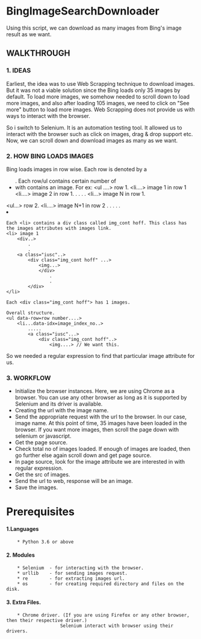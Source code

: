# BingImageSearchDownloader
Using this script, we can download as many images from Bing's image result as we want.  
## WALKTHROUGH  
###    1. IDEAS
Earliest, the idea was to use Web Scrapping technique to download images.
But it was not a viable solution since the Bing loads only 35 images
by default. To load more images, we somehow needed to scroll down to load
more images, and also after loading 105 images, we need to click on "See more"
button to load more images. Web Scrapping does not provide us with ways to
interact with the browser.

So i switch to Selenium. It is an automation testing tool. It allowed us to
interact with the browser such as click on images, drag & drop support etc.
Now, we can scroll down and download images as many as we want.

###    2. HOW BING LOADS IMAGES
Bing loads images in row wise. Each row is denoted by a <ul>.
Each row/ul contains certain number of <li> with contains an image.
For ex:
    <ul ....> row 1.
        <li....> image 1 in row 1
        <li....> image 2 in row 1.
                .
                .
                .
                .
        <li...> image N in row 1.
    </ul>
    <ul...> row 2.
        <li....> image N+1 in row 2
                .
                .
                .
                .
                .
        <li>
    </ul>

    Each <li> contains a div class called img_cont hoff. This class has the images attributes with images link.
    <li> image 1
        <div..>
            .
            .
        <a class="iusc"..>    
            <div class="img_cont hoff" ...>
                <img...>
                </div>
                    .
                    .
            </div>
    </li>

    Each <div class="img_cont hoff"> has 1 images.

    Overall structure.
    <ul data-row=row number....>
        <li...data-idx=image_index_no..>
            .....
            <a class="iusc"...>
                <div class="img_cont hoff"..>
                    <img....> // We want this.

So we needed a regular expression to find that particular image attribute for us.
###    3. WORKFLOW
* Initialize the browser instances.
        Here, we are using Chrome as a browser. You can use any other browser as long as
        it is supported by Selenium and its driver is available.
* Creating the url with the image name.
* Send the appropriate request with the url to the browser.
        In our case, image name.
At this point of time, 35 images have been loaded in the browser.
If you want more images, then scroll the page down with selenium or javascript.
* Get the page source.
* Check total no of images loaded. If enough of images are loaded, then go further else
  again scroll down and get page source.  
* In page source, look for the image attribute we are interested in with regular expression.
* Get the src of images.
* Send the url to web, response will be an image.
* Save the images.

# Prerequisites
####    1.Languages
        * Python 3.6 or above

####    2. Modules
        * Selenium  - for interacting with the browser.
        * urllib    - for sending images request.
        * re        - for extracting images url.
        * os        - for creating required directory and files on the disk.

####    3. Extra Files.
        * Chrome driver. (If you are using Firefox or any other browser, then their respective driver.)
                        Selenium interact with browser using their drivers.
